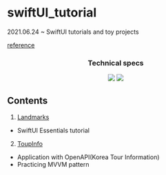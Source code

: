 # swiftUI_tutorial

2021.06.24 ~ SwiftUI tutorials and toy projects

[reference](https://developer.apple.com/tutorials/swiftui)

<h3 align='center'>Technical specs</h3>
<p align='center'>
    <img src="https://img.shields.io/badge/-Swift-orange"/>
    <img src="https://img.shields.io/badge/-iOS-orange"/>
</p>

## Contents

1. [Landmarks](https://github.com/201411108/swiftUI_tutorial/tree/main/Landmarks_APP)
- SwiftUI Essentials tutorial
2. [ToupInfo](https://github.com/201411108/swiftUI_tutorial/tree/main/ToupInfo)
- Application with OpenAPI(Korea Tour Information)
- Practicing MVVM pattern
